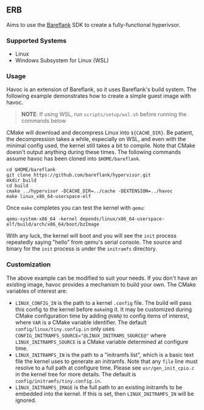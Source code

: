 ## ERB

Aims to use the [Bareflank](https://github.com/bareflank/hypervisor) SDK
to create a fully-functional hyperivsor.

### Supported Systems
  - Linux
  - Windows Subsystem for Linux (WSL)

### Usage
Havoc is an extension of Bareflank, so it uses Bareflank's build system. The
following example demonstrates how to create a simple guest image with havoc.

> **NOTE**: If using WSL, run `scripts/setup/wsl.sh` before running the commands below

CMake will download and decompress Linux into `${CACHE_DIR}`. Be patient, the
decompression takes a while, especially on WSL, and even with the minimal
config used, the kernel still takes a bit to compile. Note that CMake doesn't
output anything during these times. The following commands assume havoc has
been cloned into `$HOME/bareflank`.
```
cd $HOME/bareflank
git clone https://github.com/bareflank/hypervisor.git
mkdir build
cd build
cmake ../hypervisor -DCACHE_DIR=../cache -DEXTENSION=../havoc
make linux_x86_64-userspace-elf
```

Once `make` completes you can test the kernel with `qemu`:
```
qemu-system-x86_64 -kernel depends/linux/x86_64-userspace-elf/build/arch/x86_64/boot/bzImage
```

With any luck, the kernel will boot and you will see the `init` process
repeatedly saying "hello" from qemu's serial console. The source and binary for
the `init` process is under the `initramfs` directory.

### Customization
The above example can be modified to suit your needs. If you don't have an
existing image, havoc provides a mechanism to build your own. The CMake
variables of interest are:
  - `LINUX_CONFIG_IN` is the path to a kernel `.config` file. The build
    will pass this config to the kernel before `make`ing it. It may be customized
    during CMake configuration time by adding `@VAR@` to config items of
    interest, where `VAR` is a CMake variable identifier. The default
    `config/linux/tiny.config.in` only uses
    `CONFIG_INITRAMFS_SOURCE="@LINUX_INITRAMS_SOURCE@"` where
    `LINUX_INITRAMFS_SOURCE` is a CMake variable determined at configure time.
  - `LINUX_INITRAMFS_IN` is the path to a "initramfs list", which is a
     basic text file the kernel uses to generate an initramfs. Note
     that any `file` line must resolve to a full path at configure time. Please
     see `usr/gen_init_cpio.c` in the kernel tree for more details.
     The default is `config/initramfs/tiny.config.in`.
  - `LINUX_INITRAMFS_IMAGE` is the full path to an existing initramfs to be
     embedded into the kernel. If this is set, then `LINUX_INITRAMFS_IN` will
     be ignored.
